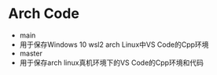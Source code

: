 # Arch Code
- main
- 用于保存Windows 10 wsl2 arch Linux中VS Code的Cpp环境
- master 
- 用于保存arch linux真机环境下的VS Code的Cpp环境和代码
